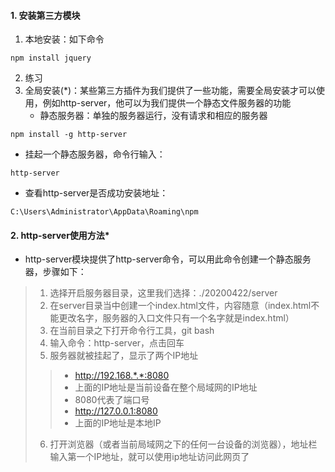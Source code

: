 #### 1. 安装第三方模块

1. 本地安装：如下命令
```node
npm install jquery
```
2. 练习
3. 全局安装(*)：某些第三方插件为我们提供了一些功能，需要全局安装才可以使用，例如http-server，他可以为我们提供一个静态文件服务器的功能
    * 静态服务器：单独的服务器运行，没有请求和相应的服务器
```node
npm install -g http-server
```
* 挂起一个静态服务器，命令行输入：
```node
http-server
```
* 查看http-server是否成功安装地址：
```
C:\Users\Administrator\AppData\Roaming\npm
```

#### 2. http-server使用方法*
* http-server模块提供了http-server命令，可以用此命令创建一个静态服务器，步骤如下：
> 1. 选择开启服务器目录，这里我们选择：./20200422/server
> 2. 在server目录当中创建一个index.html文件，内容随意（index.html不能更改名字，服务器的入口文件只有一个名字就是index.html）
> 3. 在当前目录之下打开命令行工具，git bash
> 4. 输入命令：http-server，点击回车
> 5. 服务器就被挂起了，显示了两个IP地址
>> * http://192.168.*.*:8080
>> * 上面的IP地址是当前设备在整个局域网的IP地址
>> * 8080代表了端口号
>> * http://127.0.0.1:8080
>> * 上面的IP地址是本地IP
> 6. 打开浏览器（或者当前局域网之下的任何一台设备的浏览器），地址栏输入第一个IP地址，就可以使用ip地址访问此网页了